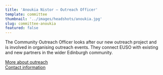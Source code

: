```yaml
---
title: 'Anoukia Nistor – Outreach Officer'
template: committee
thumbnail: '../images/headshots/anoukia.jpg'
slug: committee-anoukia
featured: false
---
```


The Community Outreach Officer looks after our new outreach project and is involved in organising outreach events. They connect EUSO with existing and new partners in the wider Edinburgh community.

[More about outreach](/outreach/)<br/>
[Contact information](/contact/)